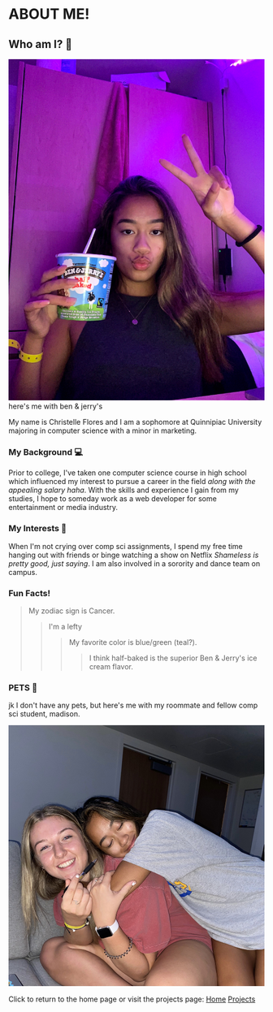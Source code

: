 # ABOUT ME!

## Who am I? :eyes:

![Me](./assets/images/me.jpg)
here's me with ben & jerry's

My name is Christelle Flores and I am a sophomore at Quinnipiac University majoring in
computer science with a minor in marketing.

### My Background :computer:

Prior to college, I've taken one computer science course in high school which influenced my
interest to pursue a career in the field *along with the appealing salary haha*. With the skills and
experience I gain from my studies, I hope to someday work as a web developer for some entertainment
or media industry.

### My Interests :clap:

When I'm not crying over comp sci assignments, I spend my free time hanging out with friends or binge
watching a show on Netflix *Shameless is pretty good, just saying*. I am also involved in a sorority
and dance team on campus.

### Fun Facts!

> My zodiac sign is Cancer.
>> I'm a lefty
>>> My favorite color is blue/green (teal?).
>>>> I think half-baked is the superior Ben & Jerry's ice cream flavor.

### PETS :dog:

jk I don't have any pets, but here's me with my roommate and fellow comp sci student, madison.

![Me&Maddie](./assets/images/me-maddie.JPG)

Click to return to the home page or visit the projects page:
[Home](./index)    [Projects](./projects)
